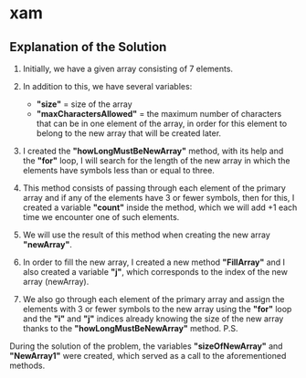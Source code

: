 xam
===

Explanation of the Solution
---------------------------

1.  Initially, we have a given array consisting of 7 elements.

2.  In addition to this, we have several variables:

    -   **"size"** = size of the array
    -   **"maxCharactersAllowed"** = the maximum number of characters that can be in one element of the array, in order for this element to belong to the new array that will be created later.
3.  I created the **"howLongMustBeNewArray"** method, with its help and the **"for"** loop, I will search for the length of the new array in which the elements have symbols less than or equal to three.
1.  This method consists of passing through each element of the primary array and if any of the elements have 3 or fewer symbols, then for this, I created a variable **"count"** inside the method, which we will add +1 each time we encounter one of such elements.

2.  We will use the result of this method when creating the new array **"newArray"**.

3.  In order to fill the new array, I created a new method **"FillArray"** and I also created a variable **"j"**, which corresponds to the index of the new array (newArray).

4.  We also go through each element of the primary array and assign the elements with 3 or fewer symbols to the new array using the **"for"** loop and the **"i"** and **"j"** indices already knowing the size of the new array thanks to the **"howLongMustBeNewArray"** method.
P.S.

During the solution of the problem, the variables **"sizeOfNewArray"** and **"NewArray1"** were created, which served as a call to the aforementioned methods.
